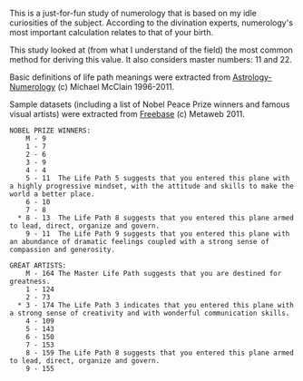 This is a just-for-fun study of numerology that is based on my idle curiosities of the subject.  According to the divination experts, numerology's most important calculation
relates to that of your birth.

This study looked at (from what I understand of the field) the most common method for deriving this value.  It also considers master numbers: 11 and 22.

Basic definitions of life path meanings were extracted from [Astrology-Numerology](http://www.astrology-numerology.com/) (c) Michael McClain 1996-2011.

Sample datasets (including a list of Nobel Peace Prize winners and famous visual artists) were extracted from [Freebase](http://www.freebase.com/) (c) Metaweb 2011.

```
NOBEL PRIZE WINNERS:
    M - 9
    1 - 7
    2 - 6
    3 - 9
    4 - 4
    5 - 11  The Life Path 5 suggests that you entered this plane with a highly progressive mindset, with the attitude and skills to make the world a better place.
    6 - 10
    7 - 8
  * 8 - 13	The Life Path 8 suggests that you entered this plane armed to lead, direct, organize and govern.
    9 - 11	The Life Path 9 suggests that you entered this plane with an abundance of dramatic feelings coupled with a strong sense of compassion and generosity.
```

```
GREAT ARTISTS:
    M - 164 The Master Life Path suggests that you are destined for greatness.
    1 - 124
    2 - 73
  * 3 - 174	The Life Path 3 indicates that you entered this plane with a strong sense of creativity and with wonderful communication skills.
    4 - 109
    5 - 143
    6 - 150
    7 - 153
    8 - 159	The Life Path 8 suggests that you entered this plane armed to lead, direct, organize and govern.
    9 - 155
```
